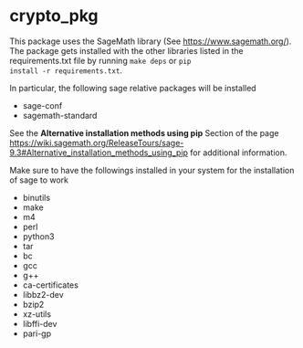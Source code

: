 # crypto_pkg

This package uses the SageMath library (See https://www.sagemath.org/). The package gets installed with the other libraries listed in the requirements.txt file by running <code>make deps</code> or <code>pip install -r requirements.txt</code>.

In particular, the following sage relative packages will be installed
- sage-conf
- sagemath-standard

See the <b>Alternative installation methods using pip</b> Section of the page https://wiki.sagemath.org/ReleaseTours/sage-9.3#Alternative_installation_methods_using_pip for additional information.

Make sure to have the followings installed in your system for the installation of sage to work

- binutils 
- make 
- m4 
- perl 
- python3 
- tar 
- bc 
- gcc 
- g++ 
- ca-certificates 
- libbz2-dev 
- bzip2 
- xz-utils 
- libffi-dev
- pari-gp
